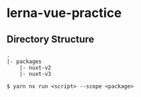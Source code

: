 # lerna-vue-practice

## Directory Structure

```
.
|- packages
    |- nuxt-v2
    |- nuxt-v3
```

```
$ yarn nx run <script> --scope <package>
```